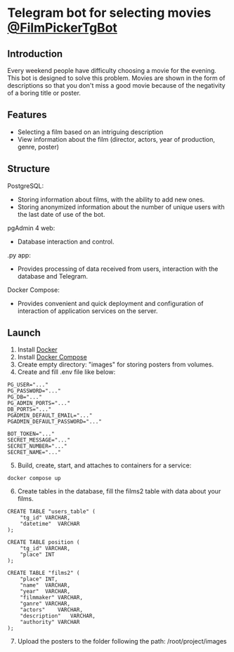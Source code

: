 # Telegram bot for selecting movies [@FilmPickerTgBot](https://t.me/FilmPickerTgBot)
## Introduction
Every weekend people have difficulty choosing a movie for the evening. This bot is designed to solve this problem.
Movies are shown in the form of descriptions so that you don't miss a good movie because of the negativity of a boring title or poster.
## Features
* Selecting a film based on an intriguing description
* View information about the film (director, actors, year of production, genre, poster)
## Structure
PostgreSQL:
* Storing information about films, with the ability to add new ones.
* Storing anonymized information about the number of unique users with the last date of use of the bot.

pgAdmin 4 web:
* Database interaction and control.

.py app:
* Provides processing of data received from users, interaction with the database and Telegram.

Docker Compose:
* Provides convenient and quick deployment and configuration of interaction of application services on the server.

## Launch
1. Install [Docker](https://www.docker.com/)
2. Install [Docker Compose](https://docs.docker.com/compose/install/)
3. Create empty directory: "images" for storing posters from volumes.
4. Create and fill .env file like below:

```
PG_USER="..."
PG_PASSWORD="..."
PG_DB="..."
PG_ADMIN_PORTS="..."
DB_PORTS="..."
PGADMIN_DEFAULT_EMAIL="..."
PGADMIN_DEFAULT_PASSWORD="..."

BOT_TOKEN="..."
SECRET_MESSAGE="..."
SECRET_NUMBER="..."
SECRET_NAME="..."
```
5. Build, create, start, and attaches to containers for a service:
```
docker compose up
```
6. Create tables in the database, fill the films2 table with data about your films.
```
CREATE TABLE "users_table" (
    "tg_id"	VARCHAR,
    "datetime"	VARCHAR
);

CREATE TABLE position (
    "tg_id" VARCHAR,
    "place" INT
);

CREATE TABLE "films2" (
    "place"	INT,
    "name"	VARCHAR,
    "year"	VARCHAR,
    "filmmaker"	VARCHAR,
    "ganre"	VARCHAR,
    "actors"	VARCHAR,
    "description"	VARCHAR,
    "authority"	VARCHAR
);
```
7. Upload the posters to the folder following the path: /root/project/images
